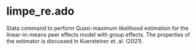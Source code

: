 # limpe_re.ado
Stata command to perform Quasi-maximum likelihood estimation for the linear-in-means peer effects model with group effects. The properties of the estimator is discussed in Kuersteiner et. al. (2021).
